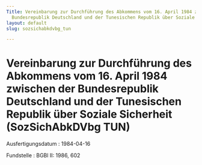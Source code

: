 ```yaml
---
Title: Vereinbarung zur Durchführung des Abkommens vom 16. April 1984 zwischen der
  Bundesrepublik Deutschland und der Tunesischen Republik über Soziale Sicherheit
layout: default
slug: sozsichabkdvbg_tun

---
```


# Vereinbarung zur Durchführung des Abkommens vom 16. April 1984 zwischen der Bundesrepublik Deutschland und der Tunesischen Republik über Soziale Sicherheit (SozSichAbkDVbg TUN)

Ausfertigungsdatum
:   1984-04-16

Fundstelle
:   BGBl II: 1986, 602

